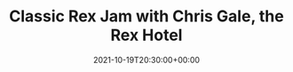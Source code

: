 ---
templateKey: event
id: DC2497E4-CF71-D3F2-6EAE-C04F04F19534
date: 2021-10-19T20:30:00+00:00
eventTime: '8:30pm'
title: Classic Rex Jam with Chris Gale, the Rex Hotel
artist: Classic Rex Jam with Chris Gale
city: Toronto
venue: the Rex Hotel
group: Tim Shia
guests: Ewen Farncombe, Chris Banks
---